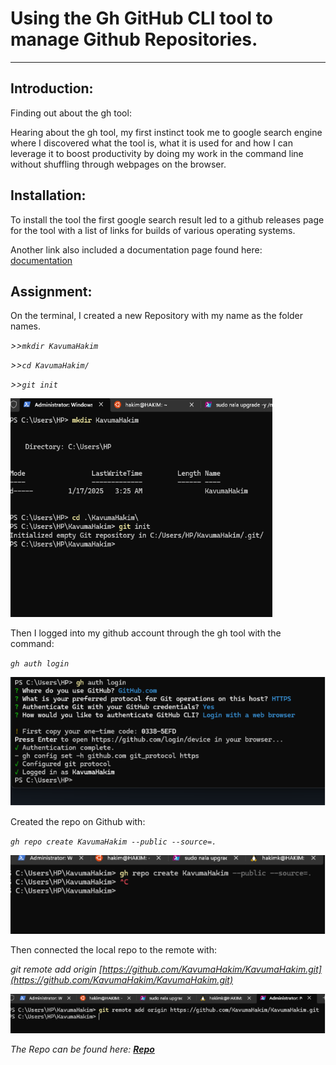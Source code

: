 ﻿# Using the Gh GitHub CLI tool to manage Github Repositories.

-----

## Introduction:

Finding out about the gh tool:

Hearing about the gh tool, my first instinct took me to google search engine where I discovered what the tool is, what it is used for and how I can leverage it to boost productivity by doing my work in the command line without shuffling through webpages on the browser.

## Installation:

To install the tool the first google search result led to a github releases page for the tool with a list of links for builds of various operating systems.

Another link also included a documentation page found here: [documentation](https://cli.github.com/manual/)

## Assignment:

On the terminal, I created a new Repository with my name as the folder names.

*>>```mkdir KavumaHakim```*

*>>```cd KavumaHakim/```*

*>>```git init```*

![](Aspose.Words.48cf3ced-ea75-4564-8bb6-5687b04e0f1d.001.png)

Then I logged into my github account through the gh tool with the command:

*```gh auth login```* 

![](Aspose.Words.48cf3ced-ea75-4564-8bb6-5687b04e0f1d.002.png)

Created the repo on Github with:

*```gh repo create KavumaHakim --public --source=.```*

![](Aspose.Words.48cf3ced-ea75-4564-8bb6-5687b04e0f1d.003.png)

Then connected the local repo to the remote with:

*git remote add origin [https://github.com/KavumaHakim/KavumaHakim.git](https://github.com/KavumaHakim/KavumaHakim.git)*

![](Aspose.Words.48cf3ced-ea75-4564-8bb6-5687b04e0f1d.004.png)

*The Repo can be found here: [**Repo**](https://github.com/KavumaHakim/KavumaHakim)*
